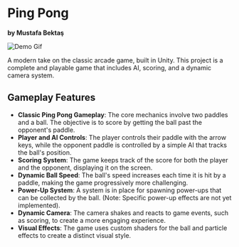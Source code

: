 # Ping Pong

**by Mustafa Bektaş**

![Demo Gif](demo/output.gif)

A modern take on the classic arcade game, built in Unity. This project is a complete and playable game that includes AI, scoring, and a dynamic camera system.

## Gameplay Features

-   **Classic Ping Pong Gameplay**: The core mechanics involve two paddles and a ball. The objective is to score by getting the ball past the opponent's paddle.
-   **Player and AI Controls**: The player controls their paddle with the arrow keys, while the opponent paddle is controlled by a simple AI that tracks the ball's position.
-   **Scoring System**: The game keeps track of the score for both the player and the opponent, displaying it on the screen.
-   **Dynamic Ball Speed**: The ball's speed increases each time it is hit by a paddle, making the game progressively more challenging.
-   **Power-Up System**: A system is in place for spawning power-ups that can be collected by the ball. (Note: Specific power-up effects are not yet implemented).
-   **Dynamic Camera**: The camera shakes and reacts to game events, such as scoring, to create a more engaging experience.
-   **Visual Effects**: The game uses custom shaders for the ball and particle effects to create a distinct visual style.